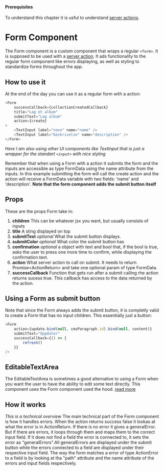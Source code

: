 #### Prerequisites
To understand this chapter it is usful to understand [server actions](/Server_actions.md).

# Form Component
The Form component is a custom component that wraps a regular ```<form>```. It is supposed to be used with a [server action](./Server_Actions.md). It ads functionality to the regular form component like errors displaying, as well as styling to standardize forms throughout the app.

## How to use it
At the end of the day you can use it as a regular form with a action:
```javascript
<Form 
    successCallback={collectionCreatedCallback}
    title="Lag et album" 
    submitText="Lag album" 
    action={create}
>
    <TextInput label="navn" name="name" />
    <TextInput label="beskrivelse" name="description" />
</Form>
```
*Here I am also using other UI components like TextInput that is just a wrapper for the standart ```<input>``` with nice styling*

Remember that when using a  Form with a action it submits the form and the inputs are accessible as type FormData using the name attribute from the inputs. In this example submitting the form will call the create action and the action will receive a FormData variable with two fields: 'name' and 'description'. **Note that the form component adds the submit button itself**

## Props
These are the props Form take in:
1. **children** This can be whatever jsx you want, but usually consists of inputs
2. **title** A sting displayed on top
3. **submitText** *optional* What the submit button displays.
4. **submitColor** *optional* What color the submit button has
5. **confirmation** *optional* a object with text and bool that, if the bool is true, asks the user to press one more time to confirm, while displaying the confirmation.text.
6. **action** What server action to call on submit. It needs to return Promise<ActionReturn<T>> and take one optional param of type FormData.
7. **successCallback** Function that gets run after a submit calling rhe action returns sucess true. This callback has access to the data returned by the action.

## Using a Form as submit button
Note that since the Form always adds the submit button, it is completly valid to create a Form that has no input children. This essentially just a button:
```javascript
<Form
    action={update.bind(null, cmsParagraph.id).bind(null, content)}
    submitText="Oppdater"
    successCallback={() => {
        refresh()
    }}
/>
```

## EditableTextArea
The EditableTextArea is sometimes a good alternative to using a Form when you want the user to have the ability to edit some text directly. This component uses the Form component used the hood. [read more](./EditableTextArea.md)

## How it works
*This is a technical overview* 
The main technical part of the Form component is how it handles errors. When the action returns success false it lookas at what the error is in ActionReturn. If there is no error it gives a generalError. But if there are errors, it loops through them and maps them to the correct input field. If it does not find a field the error is connected to, it sets the error as "generalErrors".All generalErrors are displayed under the submit button while the errors connected to a field are displayed under their respective input field. The way the form matches a error of type ActionError to a field is by looking at tha "path" attribute and the name attribute of the errors and input fields respectively. 
